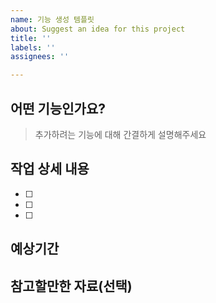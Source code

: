 ```yaml
---
name: 기능 생성 템플릿
about: Suggest an idea for this project
title: ''
labels: ''
assignees: ''

---
```


## 어떤 기능인가요?

> 추가하려는 기능에 대해 간결하게 설명해주세요

## 작업 상세 내용

- [ ] 
- [ ] 
- [ ] 


## 예상기간


## 참고할만한 자료(선택)
